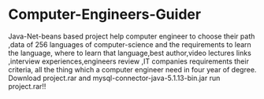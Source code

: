 # Computer-Engineers-Guider
Java-Net-beans based project help computer engineer to choose their path ,data of 256 languages of computer-science and the requirements to learn the language, where to learn that language,best author,video lectures links ,interview experiences,engineers review ,IT companies requirements their criteria, all the thing which a computer engineer need in four year of degree.
 Download project.rar and mysql-connector-java-5.1.13-bin.jar 
 run project.rar!!
 
